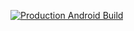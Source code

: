 [![Production Android Build](https://github.com/FA24-Capstone/TPRestaurant.Mobile.Tablet/actions/workflows/buid_app.yml/badge.svg)](https://github.com/FA24-Capstone/TPRestaurant.Mobile.Tablet/actions/workflows/buid_app.yml)
